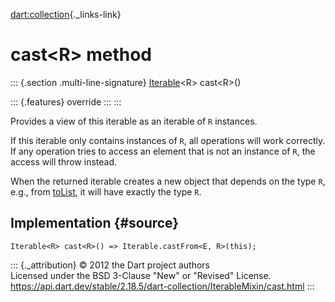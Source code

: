 [dart:collection](../../dart-collection/dart-collection-library){._links-link}

cast\<R\> method
================

::: {.section .multi-line-signature}
[Iterable](../../dart-core/iterable-class)\<R\> cast\<R\>()

::: {.features}
override
:::
:::

Provides a view of this iterable as an iterable of `R` instances.

If this iterable only contains instances of `R`, all operations will
work correctly. If any operation tries to access an element that is not
an instance of `R`, the access will throw instead.

When the returned iterable creates a new object that depends on the type
`R`, e.g., from [toList](tolist), it will have exactly the type `R`.

Implementation {#source}
--------------

``` {.language-dart data-language="dart"}
Iterable<R> cast<R>() => Iterable.castFrom<E, R>(this);
```

::: {._attribution}
© 2012 the Dart project authors\
Licensed under the BSD 3-Clause \"New\" or \"Revised\" License.\
<https://api.dart.dev/stable/2.18.5/dart-collection/IterableMixin/cast.html>
:::
